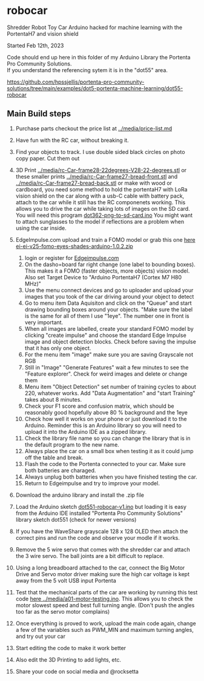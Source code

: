 # robocar
Shredder Robot Toy Car Arduino hacked for machine learning with the PortentaH7 and vision shield



Started Feb 12th, 2023



Code should end up here in this folder of my Arduino Library the Portenta Pro Community Solutions.  
If you understand the referencing sytem it is in the "dot55" area.

https://github.com/hpssjellis/portenta-pro-community-solutions/tree/main/examples/dot5-portenta-machine-learning/dot55-robocar




## Main Build steps

1. Purchase parts checkout the price list at [../media/price-list.md](../media/price-list.md)
2. Have fun with the RC car, without breaking it.
3. Find your objects to track. I use double sided black circles on photo copy paper. Cut them out 
4. 3D Print [../media/rc-Car-frame28-22degrees-V28-22-degrees.stl](../media/rc-Car-frame28-22degrees-V28-22-degrees.stl) or these smaller prints [../media/rc-Car-frame27-bread-front.stl](../media/rc-Car-frame27-bread-front.stl)   and [../media/rc-Car-frame27-bread-back.stl](../media/rc-Car-frame27-bread-back.stl) or make with wood or cardboard, you need some method to hold the portentaH7 with LoRa vision shield on the car along with a usb-C cable with battery pack, attach to the car while it still has the RC componenets working. This allows you to drive the car while taking lots of images on the SD card. You will need this program [dot362-png-to-sd-card.ino](https://github.com/hpssjellis/portenta-pro-community-solutions/blob/main/examples/dot3-portenta-vision-shields/dot36-camera-png-to-web/dot362-png-to-sd-card/dot362-png-to-sd-card.ino) You might want to attach sunglasses to the model if reflections are a problem when using the car inside.

5. EdgeImpulse.com upload and train a FOMO model or grab this one [here ei-ei-v25-fomo-eyes-shades-arduino-1.0.2.zip](https://github.com/hpssjellis/portenta-pro-community-solutions/blob/main/zipped-libraries/edge-Impulse/arduino-exported/Portenta-Camera/ei-ei-v25-fomo-eyes-shades-arduino-1.0.2.zip)
      1. login or register for [Edgeimpulse.com](Edgeimpulse.com)
      2. On the dasho=board far right change (one label to bounding boxes). This makes it a FOMO  (faster objects, more objects) vision model. Also set Target Device to "Arduino PortentaH7 (Cortex M7 H80 MHz)" 
      3. Use the menu connect devices and go to uploader and upload your images that you took of the car driving around your object to detect
      4. Go to menu item Data Aquisiton and click on the "Queue" and start drawing bounding boxes around your objects. "Make sure the label is the same for all of them I use "1eye". The number one in front is very important. 
      5. When all images are labelled, create your standard FOMO model by clicking "create impulse" and choose the standard Edge Impulse image and object detection blocks. Check before saving the impulse that it has only one object.
      6. For the menu item "image" make sure you are saving Grayscale not RGB 
      6. Still in "Image" "Generate Features" wait a few minutes to see the "Feature explorer". Check for weird images and delete or change them
      7. Menu item "Object Detection" set number of training cycles to about 220, whatever works. Add "Data Augmentation" and "start Training" takes about 8 minutes.  
      8. Check your F1 score and confusion matrix, which should be reasonably good hopefully above 80 % background and the 1eye
      9. Check how well it works on your phone or just download it to the Arduino. Reminder this is an Arduino library so you will need to  upload it into the Arduino IDE as a zipped library.
      10. Check the library file name so you can change the library that is in the default program to the new name.
      11. Always place the car on a small box when testing it as it could jump off the table and break.
      12. Flash the code to the Portenta connected to your car. Make sure both batteries are charaged. 
      13. Always unplug both batteries when you have finished testing the car.
      14. Return to Edgeimpulse and try to improve your model.
7. Download the arduino library and install the .zip file
8. Load the Arduino sketch [dot551-robocar-v1.ino](https://github.com/hpssjellis/portenta-pro-community-solutions/blob/main/examples/dot5-portenta-machine-learning/dot55-robocar/dot551-robocar-v1/dot551-robocar-v1.ino) but loading it is easy from the Arduino IDE installed "Portenta Pro Community Solutions" library sketch dot551 (check for newer versions)
9. If you have the WaveShare grayscale 128 x 128 OLED then attach the correct pins and run the code and observe your modle if it works.
10. Remove the 5 wire servo that comes with the shredder car and attach the 3 wire servo. The ball joints are a bit difficult to replace.
11. Using a long breadboard attached to the car, connect the Big Motor Drive and Servo motor driver making sure the high car voltage is kept away from the 5 volt USB input Portenta
12. Test that the mechanical parts of the car are working by running this test code [here ../media/a01-motor-testing.ino](../media/a01-motor-testing.ino). This allows you to check the motor slowest speed and best full turning angle. (Don't push the angles too far as the servo motor complains)
13. Once everything is proved to work, upload the main code again, change a few of the variables such as PWM_MIN and maximum turning angles, and try out your car
14. Start editing the code to make it work better
15. Also edit the 3D Printing to add lights, etc.
16. Share your code on social media and @rocksetta 
 










